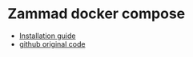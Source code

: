 # Zammad docker compose
- [Installation guide](https://docs.zammad.org/en/latest/install/docker-compose.html)
- [github original code](https://github.com/zammad/zammad-docker-compose)